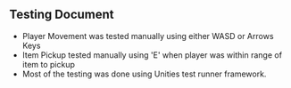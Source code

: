 ## Testing Document
* Player Movement was tested manually using either WASD or Arrows Keys
* Item Pickup tested manually using 'E' when player was within range of item to pickup
* Most of the testing was done using Unities test runner framework.